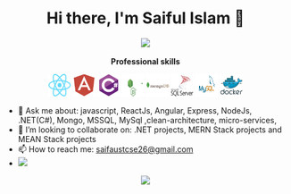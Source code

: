 <h1 align="center">Hi there, I'm Saiful Islam 👋
</h1>

<p align="center">
 <a href="https://www.linkedin.com/in/saif-aust-cse/" target="_blank">
  <img src="https://img.icons8.com/fluent/48/000000/linkedin.png" />
 </a>

<!-- <a href="https://twitter.com/saif-aust-cse" target="_blank" >
  <img src="https://github.com/saifaustcse/saif/blob/main/images/glassdoor.png"  alt="glassdoor" width="40" height="40"/>
 </a> -->

 <!-- <a href="https://twitter.com/saif-aust-cse" target="_blank">
  <img src="https://img.icons8.com/fluent/48/000000/twitter.png" />
 </a> -->

</p>

<p align="center">
 <strong>
  Professional skills
  </strong>
</p>

<p align="center">
    <!-- <img src="https://github.com/saifaustcse/saif/blob/main/images/javascript.svg" alt="javascript" width="40" height="40" /> -->
    <img src="https://github.com/saifaustcse/saif/blob/main/images/react.svg" alt="react" width="40" height="40" />
    <img src="https://github.com/saifaustcse/saif/blob/main/images/angular.svg" alt="angular" width="40" height="40" />
    <!-- <img src="https://github.com/saifaustcse/saif/blob/main/images/typescript.svg" alt="typescript" width="40" height="40" /> -->
    <img src="https://github.com/saifaustcse/saif/blob/main/images/csharp.svg" alt="csharp" width="40" height="40" />
    <!-- <img src="https://github.com/saifaustcse/saif/blob/main/images/dot-net.svg" alt="dotNet" width="40" height="40" /> -->
    <img src="https://github.com/saifaustcse/saif/blob/main/images/node.svg" alt="node" width="40" height="40" style="background-color: #333;"/>
    <img src="https://github.com/saifaustcse/saif/blob/main/images/mongodb.svg" alt="mongodb" width="40" height="40" />
    <img src="https://github.com/saifaustcse/saif/blob/main/images/mssql.svg" alt="mongodb" width="40" height="40" />
    <img src="https://github.com/saifaustcse/saif/blob/main/images/mysql.svg" alt="mongodb" width="40" height="40" />
    <!-- <img src="https://github.com/saifaustcse/saif/blob/main/images/express.png" alt="express" width="40" height="40" /> -->
    <img src="https://github.com/saifaustcse/saif/blob/main/images/docker.svg" alt="docker" width="40" height="40" />
    <!-- <img src="https://img.icons8.com/color/48/000000/kubernetes.png" alt="kubernetes" width="43" height="43" /> -->
</p>

-   💬 Ask me about: javascript, ReactJs, Angular, Express, NodeJs, .NET(C#), Mongo, MSSQL, MySql ,clean-architecture, micro-services,
-   👯 I’m looking to collaborate on: .NET projects, MERN Stack projects and MEAN Stack projects
-   📫 How to reach me: saifaustcse26@gmail.com
-   ![](https://komarev.com/ghpvc/?username=saifaustcse)
    </br>

<p align="center">
 <a href="#" alt="Saiful Islam's github stats">
  <img src="https://github-readme-stats.vercel.app/api?username=saifaustcse&theme=tokyonight&show_icons=true" />
  <!-- <img src="https://github-readme-stats.vercel.app/api/top-langs/?username=saifaustcse" /> -->
 </a>
</p>
